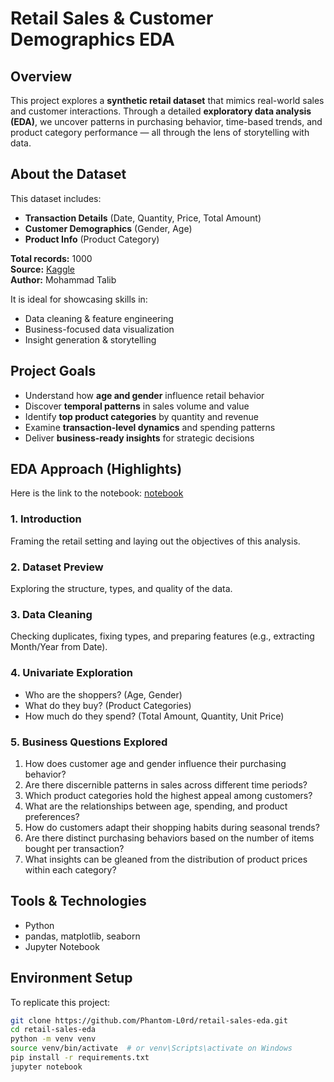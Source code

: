 # Retail Sales & Customer Demographics EDA

## Overview

This project explores a **synthetic retail dataset** that mimics real-world sales and customer interactions. Through a detailed **exploratory data analysis (EDA)**, we uncover patterns in purchasing behavior, time-based trends, and product category performance — all through the lens of storytelling with data.

## About the Dataset

This dataset includes:
- **Transaction Details** (Date, Quantity, Price, Total Amount)
- **Customer Demographics** (Gender, Age)
- **Product Info** (Product Category)

**Total records:** 1000  
**Source:** [Kaggle](https://www.kaggle.com/datasets/mohammadtalib786/retail-sales-dataset/data)  
**Author:** Mohammad Talib

It is ideal for showcasing skills in:
- Data cleaning & feature engineering
- Business-focused data visualization
- Insight generation & storytelling


## Project Goals

- Understand how **age and gender** influence retail behavior
- Discover **temporal patterns** in sales volume and value
- Identify **top product categories** by quantity and revenue
- Examine **transaction-level dynamics** and spending patterns
- Deliver **business-ready insights** for strategic decisions


## EDA Approach (Highlights)

Here is the link to the notebook: [notebook](notebook/retail_eda.ipynb)

### 1. Introduction  
Framing the retail setting and laying out the objectives of this analysis.

### 2. Dataset Preview  
Exploring the structure, types, and quality of the data.

### 3. Data Cleaning  
Checking duplicates, fixing types, and preparing features (e.g., extracting Month/Year from Date).

### 4. Univariate Exploration    
- Who are the shoppers? (Age, Gender)  
- What do they buy? (Product Categories)  
- How much do they spend? (Total Amount, Quantity, Unit Price)

### 5. Business Questions Explored

1. How does customer age and gender influence their purchasing behavior?
2. Are there discernible patterns in sales across different time periods?
3. Which product categories hold the highest appeal among customers?
4. What are the relationships between age, spending, and product preferences?
5. How do customers adapt their shopping habits during seasonal trends?
6. Are there distinct purchasing behaviors based on the number of items bought per transaction?
7. What insights can be gleaned from the distribution of product prices within each category?


## Tools & Technologies

- Python
- pandas, matplotlib, seaborn
- Jupyter Notebook

## Environment Setup

To replicate this project:

```bash
git clone https://github.com/Phantom-L0rd/retail-sales-eda.git
cd retail-sales-eda
python -m venv venv
source venv/bin/activate  # or venv\Scripts\activate on Windows
pip install -r requirements.txt
jupyter notebook
```

